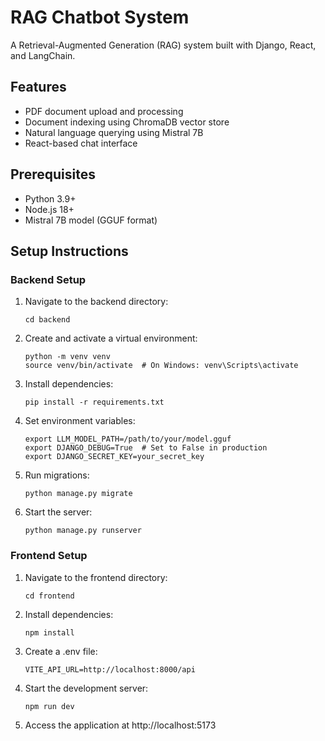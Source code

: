 # RAG Chatbot System

A Retrieval-Augmented Generation (RAG) system built with Django, React, and LangChain.

## Features

- PDF document upload and processing
- Document indexing using ChromaDB vector store
- Natural language querying using Mistral 7B
- React-based chat interface

## Prerequisites

- Python 3.9+
- Node.js 18+
- Mistral 7B model (GGUF format)

## Setup Instructions

### Backend Setup

1. Navigate to the backend directory:
   ```
   cd backend
   ```
   
2. Create and activate a virtual environment:
   ```
   python -m venv venv
   source venv/bin/activate  # On Windows: venv\Scripts\activate
   ```
   
3. Install dependencies:
   ```
   pip install -r requirements.txt
   ```
   
4. Set environment variables:
   ```
   export LLM_MODEL_PATH=/path/to/your/model.gguf
   export DJANGO_DEBUG=True  # Set to False in production
   export DJANGO_SECRET_KEY=your_secret_key
   ```
   
5. Run migrations:
   ```
   python manage.py migrate
   ```
   
6. Start the server:
   ```
   python manage.py runserver
   ```

### Frontend Setup

1. Navigate to the frontend directory:
   ```
   cd frontend
   ```
   
2. Install dependencies:
   ```
   npm install
   ```
   
3. Create a .env file:
   ```
   VITE_API_URL=http://localhost:8000/api
   ```
   
4. Start the development server:
   ```
   npm run dev
   ```
   
5. Access the application at http://localhost:5173